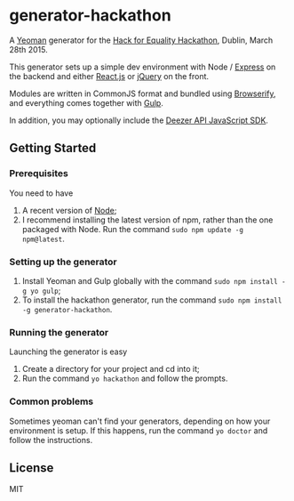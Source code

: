 # generator-hackathon

A [Yeoman](http://www.yeoman.io) generator for the [Hack for Equality Hackathon](https://ti.to/hackforequality/hack-for-equality), Dublin, 
March 28th 2015. 

This generator sets up a simple dev environment with Node / [Express](http://expressjs.com/) on the backend and either 
[React.js](http://facebook.github.io/react/) or [jQuery](https://jquery.com/) on the front.

Modules are written in CommonJS format and bundled using [Browserify](http://browserify.org/), and everything comes 
together with [Gulp](http://gulpjs.com/).

In addition, you may optionally include the [Deezer API JavaScript SDK](http://developers.deezer.com/api).

## Getting Started

### Prerequisites 

You need to have

1. A recent version of [Node](http://www.nodejs.org/);
2. I recommend installing the latest version of npm, rather than the one packaged with Node. Run the command `sudo npm update -g npm@latest`.

### Setting up the generator

1. Install Yeoman and Gulp globally with the command `sudo npm install -g yo gulp`;
2. To install the hackathon generator, run the command `sudo npm install -g generator-hackathon`.

### Running the generator

Launching the generator is easy

1. Create a directory for your project and cd into it;
2. Run the command `yo hackathon` and follow the prompts.

### Common problems

Sometimes yeoman can't find your generators, depending on how your environment is setup. If this happens, run the
command `yo doctor` and follow the instructions.

## License

MIT
